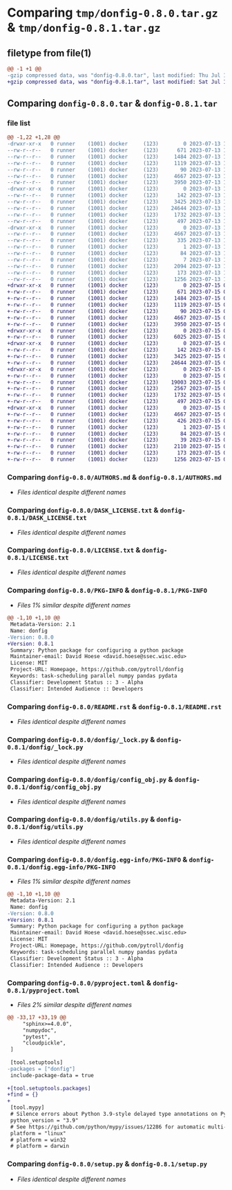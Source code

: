 # Comparing `tmp/donfig-0.8.0.tar.gz` & `tmp/donfig-0.8.1.tar.gz`

## filetype from file(1)

```diff
@@ -1 +1 @@
-gzip compressed data, was "donfig-0.8.0.tar", last modified: Thu Jul 13 13:29:35 2023, max compression
+gzip compressed data, was "donfig-0.8.1.tar", last modified: Sat Jul 15 03:07:15 2023, max compression
```

## Comparing `donfig-0.8.0.tar` & `donfig-0.8.1.tar`

### file list

```diff
@@ -1,22 +1,28 @@
-drwxr-xr-x   0 runner    (1001) docker     (123)        0 2023-07-13 13:29:35.322126 donfig-0.8.0/
--rw-r--r--   0 runner    (1001) docker     (123)      671 2023-07-13 13:29:27.000000 donfig-0.8.0/AUTHORS.md
--rw-r--r--   0 runner    (1001) docker     (123)     1484 2023-07-13 13:29:27.000000 donfig-0.8.0/DASK_LICENSE.txt
--rw-r--r--   0 runner    (1001) docker     (123)     1119 2023-07-13 13:29:27.000000 donfig-0.8.0/LICENSE.txt
--rw-r--r--   0 runner    (1001) docker     (123)       90 2023-07-13 13:29:27.000000 donfig-0.8.0/MANIFEST.in
--rw-r--r--   0 runner    (1001) docker     (123)     4667 2023-07-13 13:29:35.322126 donfig-0.8.0/PKG-INFO
--rw-r--r--   0 runner    (1001) docker     (123)     3950 2023-07-13 13:29:27.000000 donfig-0.8.0/README.rst
-drwxr-xr-x   0 runner    (1001) docker     (123)        0 2023-07-13 13:29:35.322126 donfig-0.8.0/donfig/
--rw-r--r--   0 runner    (1001) docker     (123)      142 2023-07-13 13:29:27.000000 donfig-0.8.0/donfig/__init__.py
--rw-r--r--   0 runner    (1001) docker     (123)     3425 2023-07-13 13:29:27.000000 donfig-0.8.0/donfig/_lock.py
--rw-r--r--   0 runner    (1001) docker     (123)    24644 2023-07-13 13:29:27.000000 donfig-0.8.0/donfig/config_obj.py
--rw-r--r--   0 runner    (1001) docker     (123)     1732 2023-07-13 13:29:27.000000 donfig-0.8.0/donfig/utils.py
--rw-r--r--   0 runner    (1001) docker     (123)      497 2023-07-13 13:29:35.322126 donfig-0.8.0/donfig/version.py
-drwxr-xr-x   0 runner    (1001) docker     (123)        0 2023-07-13 13:29:35.322126 donfig-0.8.0/donfig.egg-info/
--rw-r--r--   0 runner    (1001) docker     (123)     4667 2023-07-13 13:29:35.000000 donfig-0.8.0/donfig.egg-info/PKG-INFO
--rw-r--r--   0 runner    (1001) docker     (123)      335 2023-07-13 13:29:35.000000 donfig-0.8.0/donfig.egg-info/SOURCES.txt
--rw-r--r--   0 runner    (1001) docker     (123)        1 2023-07-13 13:29:35.000000 donfig-0.8.0/donfig.egg-info/dependency_links.txt
--rw-r--r--   0 runner    (1001) docker     (123)       84 2023-07-13 13:29:35.000000 donfig-0.8.0/donfig.egg-info/requires.txt
--rw-r--r--   0 runner    (1001) docker     (123)        7 2023-07-13 13:29:35.000000 donfig-0.8.0/donfig.egg-info/top_level.txt
--rw-r--r--   0 runner    (1001) docker     (123)     2094 2023-07-13 13:29:27.000000 donfig-0.8.0/pyproject.toml
--rw-r--r--   0 runner    (1001) docker     (123)      173 2023-07-13 13:29:35.322126 donfig-0.8.0/setup.cfg
--rw-r--r--   0 runner    (1001) docker     (123)     1256 2023-07-13 13:29:27.000000 donfig-0.8.0/setup.py
+drwxr-xr-x   0 runner    (1001) docker     (123)        0 2023-07-15 03:07:15.431938 donfig-0.8.1/
+-rw-r--r--   0 runner    (1001) docker     (123)      671 2023-07-15 03:07:03.000000 donfig-0.8.1/AUTHORS.md
+-rw-r--r--   0 runner    (1001) docker     (123)     1484 2023-07-15 03:07:03.000000 donfig-0.8.1/DASK_LICENSE.txt
+-rw-r--r--   0 runner    (1001) docker     (123)     1119 2023-07-15 03:07:03.000000 donfig-0.8.1/LICENSE.txt
+-rw-r--r--   0 runner    (1001) docker     (123)       90 2023-07-15 03:07:03.000000 donfig-0.8.1/MANIFEST.in
+-rw-r--r--   0 runner    (1001) docker     (123)     4667 2023-07-15 03:07:15.431938 donfig-0.8.1/PKG-INFO
+-rw-r--r--   0 runner    (1001) docker     (123)     3950 2023-07-15 03:07:03.000000 donfig-0.8.1/README.rst
+drwxr-xr-x   0 runner    (1001) docker     (123)        0 2023-07-15 03:07:15.427938 donfig-0.8.1/doc/
+-rw-r--r--   0 runner    (1001) docker     (123)     6025 2023-07-15 03:07:03.000000 donfig-0.8.1/doc/conf.py
+drwxr-xr-x   0 runner    (1001) docker     (123)        0 2023-07-15 03:07:15.431938 donfig-0.8.1/donfig/
+-rw-r--r--   0 runner    (1001) docker     (123)      142 2023-07-15 03:07:03.000000 donfig-0.8.1/donfig/__init__.py
+-rw-r--r--   0 runner    (1001) docker     (123)     3425 2023-07-15 03:07:03.000000 donfig-0.8.1/donfig/_lock.py
+-rw-r--r--   0 runner    (1001) docker     (123)    24644 2023-07-15 03:07:03.000000 donfig-0.8.1/donfig/config_obj.py
+drwxr-xr-x   0 runner    (1001) docker     (123)        0 2023-07-15 03:07:15.431938 donfig-0.8.1/donfig/tests/
+-rw-r--r--   0 runner    (1001) docker     (123)        0 2023-07-15 03:07:03.000000 donfig-0.8.1/donfig/tests/__init__.py
+-rw-r--r--   0 runner    (1001) docker     (123)    19003 2023-07-15 03:07:03.000000 donfig-0.8.1/donfig/tests/test_config.py
+-rw-r--r--   0 runner    (1001) docker     (123)     2567 2023-07-15 03:07:03.000000 donfig-0.8.1/donfig/tests/test_lock.py
+-rw-r--r--   0 runner    (1001) docker     (123)     1732 2023-07-15 03:07:03.000000 donfig-0.8.1/donfig/utils.py
+-rw-r--r--   0 runner    (1001) docker     (123)      497 2023-07-15 03:07:15.431938 donfig-0.8.1/donfig/version.py
+drwxr-xr-x   0 runner    (1001) docker     (123)        0 2023-07-15 03:07:15.431938 donfig-0.8.1/donfig.egg-info/
+-rw-r--r--   0 runner    (1001) docker     (123)     4667 2023-07-15 03:07:15.000000 donfig-0.8.1/donfig.egg-info/PKG-INFO
+-rw-r--r--   0 runner    (1001) docker     (123)      426 2023-07-15 03:07:15.000000 donfig-0.8.1/donfig.egg-info/SOURCES.txt
+-rw-r--r--   0 runner    (1001) docker     (123)        1 2023-07-15 03:07:15.000000 donfig-0.8.1/donfig.egg-info/dependency_links.txt
+-rw-r--r--   0 runner    (1001) docker     (123)       84 2023-07-15 03:07:15.000000 donfig-0.8.1/donfig.egg-info/requires.txt
+-rw-r--r--   0 runner    (1001) docker     (123)       39 2023-07-15 03:07:15.000000 donfig-0.8.1/donfig.egg-info/top_level.txt
+-rw-r--r--   0 runner    (1001) docker     (123)     2110 2023-07-15 03:07:03.000000 donfig-0.8.1/pyproject.toml
+-rw-r--r--   0 runner    (1001) docker     (123)      173 2023-07-15 03:07:15.431938 donfig-0.8.1/setup.cfg
+-rw-r--r--   0 runner    (1001) docker     (123)     1256 2023-07-15 03:07:03.000000 donfig-0.8.1/setup.py
```

### Comparing `donfig-0.8.0/AUTHORS.md` & `donfig-0.8.1/AUTHORS.md`

 * *Files identical despite different names*

### Comparing `donfig-0.8.0/DASK_LICENSE.txt` & `donfig-0.8.1/DASK_LICENSE.txt`

 * *Files identical despite different names*

### Comparing `donfig-0.8.0/LICENSE.txt` & `donfig-0.8.1/LICENSE.txt`

 * *Files identical despite different names*

### Comparing `donfig-0.8.0/PKG-INFO` & `donfig-0.8.1/PKG-INFO`

 * *Files 1% similar despite different names*

```diff
@@ -1,10 +1,10 @@
 Metadata-Version: 2.1
 Name: donfig
-Version: 0.8.0
+Version: 0.8.1
 Summary: Python package for configuring a python package
 Maintainer-email: David Hoese <david.hoese@ssec.wisc.edu>
 License: MIT
 Project-URL: Homepage, https://github.com/pytroll/donfig
 Keywords: task-scheduling parallel numpy pandas pydata
 Classifier: Development Status :: 3 - Alpha
 Classifier: Intended Audience :: Developers
```

### Comparing `donfig-0.8.0/README.rst` & `donfig-0.8.1/README.rst`

 * *Files identical despite different names*

### Comparing `donfig-0.8.0/donfig/_lock.py` & `donfig-0.8.1/donfig/_lock.py`

 * *Files identical despite different names*

### Comparing `donfig-0.8.0/donfig/config_obj.py` & `donfig-0.8.1/donfig/config_obj.py`

 * *Files identical despite different names*

### Comparing `donfig-0.8.0/donfig/utils.py` & `donfig-0.8.1/donfig/utils.py`

 * *Files identical despite different names*

### Comparing `donfig-0.8.0/donfig.egg-info/PKG-INFO` & `donfig-0.8.1/donfig.egg-info/PKG-INFO`

 * *Files 1% similar despite different names*

```diff
@@ -1,10 +1,10 @@
 Metadata-Version: 2.1
 Name: donfig
-Version: 0.8.0
+Version: 0.8.1
 Summary: Python package for configuring a python package
 Maintainer-email: David Hoese <david.hoese@ssec.wisc.edu>
 License: MIT
 Project-URL: Homepage, https://github.com/pytroll/donfig
 Keywords: task-scheduling parallel numpy pandas pydata
 Classifier: Development Status :: 3 - Alpha
 Classifier: Intended Audience :: Developers
```

### Comparing `donfig-0.8.0/pyproject.toml` & `donfig-0.8.1/pyproject.toml`

 * *Files 2% similar despite different names*

```diff
@@ -33,17 +33,19 @@
     "sphinx>=4.0.0",
     "numpydoc",
     "pytest",
     "cloudpickle",
 ]
 
 [tool.setuptools]
-packages = ["donfig"]
 include-package-data = true
 
+[tool.setuptools.packages]
+find = {}
+
 [tool.mypy]
 # Silence errors about Python 3.9-style delayed type annotations on Python 3.8
 python_version = "3.9"
 # See https://github.com/python/mypy/issues/12286 for automatic multi-platform support
 platform = "linux"
 # platform = win32
 # platform = darwin
```

### Comparing `donfig-0.8.0/setup.py` & `donfig-0.8.1/setup.py`

 * *Files identical despite different names*

